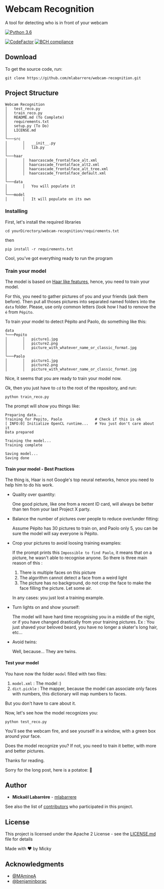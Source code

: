 # Webcam Recognition
A tool for detecting who is in front of your webcam

[![Python 3.6](https://img.shields.io/badge/python-3.6-blue.svg)](https://www.python.org/downloads/release/python-360/)

[![CodeFactor](https://www.codefactor.io/repository/github/mlabarrere/webcam-recognition/badge)](https://www.codefactor.io/repository/github/mlabarrere/webcam-recognition)  [![BCH compliance](https://bettercodehub.com/edge/badge/mlabarrere/webcam-recognition?branch=master)](https://bettercodehub.com/)


## Download

To get the source code, run:
```
git clone https://github.com/mlabarrere/webcam-recognition.git
```

## Project Structure

```
Webcam Recognition
│   test_reco.py
│   train_reco.py
│   README.md (To Complete)
│   requirements.txt
│   setup.py (To Do)
│   LICENSE.md
│
└───src
│       │   __init__.py
│       │   lib.py
│  
└───haar
│       │  haarcascade_frontalface_alt.xml
│       │  haarcascade_frontalface_alt2.xml
│       │  haarcascade_frontalface_alt_tree.xml
│       │  haarcascade_frontalface_default.xml
│  
└───data
│       │   You will populate it
│  
└───model
│       │   It will populate on its own
```

### Installing

First, let's install the required libraries

```shell
cd yourDirectory/webcam-recognition/requirements.txt
```

then

```shell
pip install -r requirements.txt
```

Cool, you've got everything ready to run the program

### Train your model

The model is based on [Haar like features](https://en.wikipedia.org/wiki/Haar-like_feature), hence, you need to train your model.

For this, you need to gather pictures of you and your friends (ask them before). Then put all thoses pictures into separated named folders ìnto the `data` folder. Please, use only common letters (look how I had to remove the `é` from `Pépito`.

To train your model to detect Pépito and Paolo, do something like this:

```
data
└───Pepito
│       │   picture1.jpg
│       │   picture2.png
│       │   picture_with_whatever_name_or_classic_format.jpg
│
└───Paolo
│       │   picture1.jpg
│       │   picture2.png
│       │   picture_with_whatever_name_or_classic_format.jpg
```

Nice, it seems that you are ready to train your model now.

Ok, then you just have to `cd` to the root of the repository, and run:

```shell
python train_reco.py
```

The prompt will show you things like:

```
Preparing data...
Training for Pepito, Paolo               # Check if this is ok
[ INFO:0] Initialize OpenCL runtime...   # You just don't care about it
Data prepared

Training the model...
Training complete

Saving model...
Saving done
```

#### Train your model - Best Practices

The thing is, Haar is not Google's top neural networks, hence you need to help him to do his work.

* Quality over quantity:

  One good picture, like one from a recent ID card, will always be better than ten from your last Project X party.

* Balance the number of pictures over people to reduce over/under fitting:
  
  Assume Pépito has 30 pictures to train on, and Paolo only 5, you can be sure the model will say everyone is Pépito.


* Crop your pictures to avoid loosing training examples:
  
  If the prompt prints this `Impossible to find Paolo`, it means that on a picture, he wasn't able to recognise anyone. 
  So there is three main reason of this : 
    1. There is multiple faces on this picture
    2. The algorithm cannot detect a face from a weird light
    3. The picture has no background, do not crop the face to make the face filling the picture. Let some air. 
  
  
  In any cases: you just lost a training example.


* Turn lights on and show yourself:

  The model will have hard time recognising you in a middle of the night, or if you have changed drastically from your training pictures. Ex : You just shaved your beloved beard, you have no longer a skater's long hair, etc...


* Avoid twins:

  Well, because... They are twins.


#### Test your model

You have now the folder `model` filled with two files:
1. `model.xml` : The model :)
2. `dict.pickle` : The mapper, because the model can associate only faces with numbers, this dictionary will map numbers to faces.

But you don't have to care about it.

Now, let's see how the model recognizes you:

```shell
python test_reco.py
```

You'll see the webcam fire, and see yourself in a window, with a green box around your face.

Does the model recognize you? If not, you need to train it better, with more and better pictures. 



Thanks for reading.



Sorry for the long post, here is a potatoe: 🥔



## Author

* **Mickaël Labarrère** - [mlabarrere](https://github.com/mlabarrere)

See also the list of [contributors](https://github.com/mlabarrere/webcam-recognition/graphs/contributors) who participated in this project.

## License

This project is licensed under the Apache 2 License - see the [LICENSE.md](https://github.com/mlabarrere/webcam-recognition/LICENSE.md) file for details


Made with ❤ by Micky

## Acknowledgments

* [@MAmineA](https://github.com/MAmineA)
* [@benjaminborac](https://github.com/benjaminborac)
